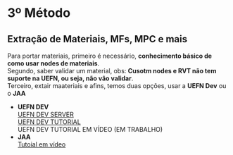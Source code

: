 # 3º Método
## **Extração de Materiais, MFs, MPC e mais** </br>
Para portar materiais, primeiro é necessário, **conhecimento básico de como usar nodes de materiais**.</br>
Segundo, saber validar um material, obs: **Cusotm nodes e RVT não tem suporte na UEFN, ou seja, não vão validar**.</br>
Terceiro, extair maateriais e afins, temos duas opções, usar a **UEFN Dev** ou o **JAA** </br>
* **UEFN DEV**</br>
[UEFN DEV SERVER](https://discord.com/invite/VpYyFS8wbm)</br>
[UEFN DEV TUTORIAL](https://github.com/luiz-2213/Versions/blob/main/Tutoriais/UEFN_DEV_Tutorial.md)</br>
UEFN DEV TUTORIAL EM VÍDEO (EM TRABALHO)
* **JAA** </br>
[Tutoial em vídeo](https://www.youtube.com/watch?v=euJg3PCDXaQ&t=5s)
